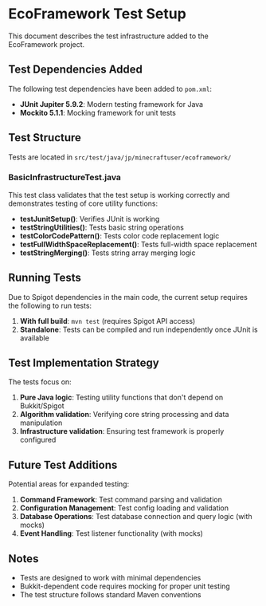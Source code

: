 # EcoFramework Test Setup

This document describes the test infrastructure added to the EcoFramework project.

## Test Dependencies Added

The following test dependencies have been added to `pom.xml`:

- **JUnit Jupiter 5.9.2**: Modern testing framework for Java
- **Mockito 5.1.1**: Mocking framework for unit tests

## Test Structure

Tests are located in `src/test/java/jp/minecraftuser/ecoframework/`

### BasicInfrastructureTest.java

This test class validates that the test setup is working correctly and demonstrates testing of core utility functions:

- **testJunitSetup()**: Verifies JUnit is working
- **testStringUtilities()**: Tests basic string operations
- **testColorCodePattern()**: Tests color code replacement logic
- **testFullWidthSpaceReplacement()**: Tests full-width space replacement
- **testStringMerging()**: Tests string array merging logic

## Running Tests

Due to Spigot dependencies in the main code, the current setup requires the following to run tests:

1. **With full build**: `mvn test` (requires Spigot API access)
2. **Standalone**: Tests can be compiled and run independently once JUnit is available

## Test Implementation Strategy

The tests focus on:

1. **Pure Java logic**: Testing utility functions that don't depend on Bukkit/Spigot
2. **Algorithm validation**: Verifying core string processing and data manipulation
3. **Infrastructure validation**: Ensuring test framework is properly configured

## Future Test Additions

Potential areas for expanded testing:

1. **Command Framework**: Test command parsing and validation
2. **Configuration Management**: Test config loading and validation
3. **Database Operations**: Test database connection and query logic (with mocks)
4. **Event Handling**: Test listener functionality (with mocks)

## Notes

- Tests are designed to work with minimal dependencies
- Bukkit-dependent code requires mocking for proper unit testing
- The test structure follows standard Maven conventions